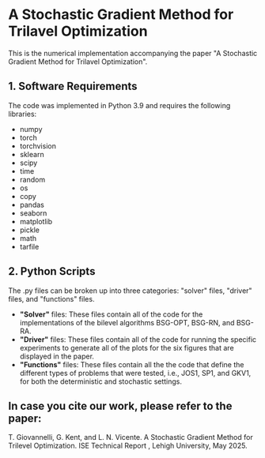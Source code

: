 # A Stochastic Gradient Method for Trilavel Optimization

This is the numerical implementation accompanying the paper "A Stochastic Gradient Method for Trilavel Optimization".

## 1. Software Requirements

The code was implemented in Python 3.9 and requires the following libraries:

+ numpy
+ torch
+ torchvision
+ sklearn
+ scipy
+ time
+ random
+ os
+ copy
+ pandas
+ seaborn
+ matplotlib
+ pickle
+ math
+ tarfile

## 2. Python Scripts

The .py files can be broken up into three categories: "solver" files, "driver" files, and "functions" files.

+ __"Solver"__ files: These files contain all of the code for the implementations of the bilevel algorithms BSG-OPT, BSG-RN, and BSG-RA.
+ __"Driver"__ files: These files contain all of the code for running the specific experiments to generate all of the plots for the six figures that are displayed in the paper.
+ __"Functions"__ files: These files contain all the the code that define the different types of problems that were tested, i.e., JOS1, SP1, and GKV1, for both the deterministic and stochastic settings.

## In case you cite our work, please refer to the paper:

T. Giovannelli, G. Kent, and L. N. Vicente. A Stochastic Gradient Method for Trilevel Optimization. ISE Technical Report , Lehigh University, May 2025.

